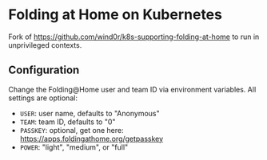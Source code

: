 # Folding at Home on Kubernetes

Fork of https://github.com/wind0r/k8s-supporting-folding-at-home to run in unprivileged contexts.

## Configuration

Change the Folding@Home user and team ID via environment variables.
All settings are optional:

* `USER`: user name, defaults to "Anonymous"
* `TEAM`: team ID, defaults to "0"
* `PASSKEY`: optional, get one here: https://apps.foldingathome.org/getpasskey
* `POWER`: "light", "medium", or "full"




